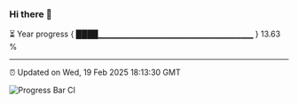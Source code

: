 ### Hi there 👋

⏳ Year progress { ████▁▁▁▁▁▁▁▁▁▁▁▁▁▁▁▁▁▁▁▁▁▁▁▁▁▁ } 13.63 %

---

⏰ Updated on Wed, 19 Feb 2025 18:13:30 GMT

![Progress Bar CI](https://github.com/Shyam-Makwana/GitHub-Actions-Demo/workflows/Progress%20Bar%20CI/badge.svg)

